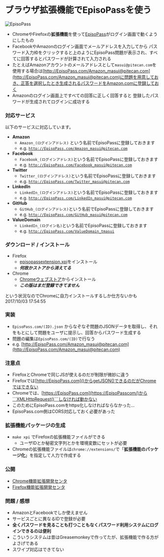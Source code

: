 # ブラウザ拡張機能でEpisoPassを使う

![EpisoPass](https://gyazo.com/9d15e1e7bbf95f12804e077cdf4e12b6.gif)

* ChromeやFirefoxの**拡張機能**を使って[EpisoPass](http://EpisoPass.com/)がログイン画面で動くようにしたもの
* FacebookやAmazonのログイン画面でメールアドレスを入力してから
パスワード入力枠をクリックすると上のようにEpisoPass問題が表示され、すべてに回答するとパスワードが計算されて入力される
* たとえばAmazonアカウントのメールアドレスとして```masui@pitecan.com```を使用する場合は[http://EpisoPass.com/Amazon_masui@pitecan.com](http://EpisoPass.com/Amazon_masui@pitecan.com)に問題を用意しておき、正答を選択したとき生成されるパスワードをAmazon.comに登録しておく
* Amazonのログイン画面上ですべての回答に正しく回答すると
登録したパスワードが生成されてログインに成功する

### 対応サービス

以下のサービスに対応しています。

* **Amazon**
    * ```Amazon_(ログインアドレス)``` という名前でEpisoPassに登録しておきます
    * e.g. <a href="http://episopass.com/Amazon_masui@pitecan.com">```http://EpisoPass.com/Amazon_masui@pitecan.com```</a>
* **Facebook**
    * ```Facebook_(ログインアドレス)```という名前でEpisoPassに登録しておきます
    * e.g. <a href="http://episopass.com/Facebook_masui@pitecan.com">```http://EpisoPass.com/Facebook_masui@pitecan.com```</a>
* **Twitter**
    * ```Twitter_(ログインアドレス)```という名前でEpisoPassに登録しておきます
    * e.g. <a href="http://episopass.com/Twitter_masui@pitecan.com">```http://EpisoPass.com/Twitter_masui@pitecan.com```</a>
* **LinkedIn**
    * ```LinkedIn_(ログインアドレス)```という名前でEpisoPassに登録しておきます
    * e.g. <a href="http://episopass.com/LinkedIn_masui@pitecan.com">```http://EpisoPass.com/LinkedIn_masui@pitecan.com```</a>
* **GitHub**
    * ```GitHub_(ログインアドレス)```という名前でEpisoPassに登録しておきます
    * e.g. <a href="http://episopass.com/GitHub_masui@pitecan.com">```http://EpisoPass.com/GitHub_masui@pitecan.com```</a>
* **ValueDomain**
    * ```LinkedIn_(ログイン名)```という名前でEpisoPassに登録しておきます
    * e.g. <a href="http://episopass.com/ValueDomain_tmasui">```http://EpisoPass.com/ValueDomain_tmasui```</a>

### ダウンロード / インストール

* Firefox
  * [episopassextension.xpi](https://github.com/masui/EpisoPassExtension/raw/master/episopassextension-0.0.5-fx.xpi)をインストール
  * ***何故かストアから消えてる***
* Chrome
  * [Chromeウェブストア](https://chrome.google.com/webstore/detail/episopassextension/gempcojpejfhobcccooiifdoddlmokgj)からインストール
  * ***この版はまだ登録できてません***

という状況なのでChromeに自力インストールするしか仕方ないかも 2017/10/03 17:54:55

### 実装

* ```EpisoPass.com/(ID).json``` からなぞなぞ問題のJSONデータを取得し、それをもとにして問題をユーザに提示し、回答からパスワード生成する
* 問題の編集は```EpisoPass.com/(ID)```で行なう
* e.g. [http://EpisoPass.com/Amazon_masui@pitecan.com](http://EpisoPass.com/Amazon_masui@pitecan.com)

### 注意点

* FirefoxとChromeで同じJSが使えるのだが制限が微妙に違う
* Firefoxでは[http://EpisoPass.com]()からgetJSON()できるのだがChromeではできない
* Chromeでは、[https://EpisoPass.com](https://EpisoPasscom/)から```XMLHttpRequest()```しなければ動かない
* このためにEpisoPass.comをhttps化しなければならなかった...
* EpisoPass.com側はCORS対応しておく必要があった

### 拡張機能パッケージの生成

* ```make xpi``` でFirefoxの拡張機能ファイルができる
  * ユーザIDとか秘密文字列とかを環境変数にセットが必要
* Chromeの拡張機能ファイルは```chrome://extensions/```で「**拡張機能のパッケージ化**」を指定して人力で作成する

### 公開

* [Chrome機能拡張開発センタ](https://chrome.google.com/webstore/developer/edit/gempcojpejfhobcccooiifdoddlmokgj)
* [Firefox機能拡張開発センタ](https://addons.mozilla.org/ja/developers/addon/episopassextension/)

### 問題 / 感想

* AmazonとFacebookでしか使えません
* サービスごとに異なるIDで登録が必要
* **全くパスワードを見ることも打つこともなくパスワード利用システムにログインできるのは便利**
* こういうシステムは昔はGreasemonkeyで作ってたが、拡張機能で作る方がよさげである
* スワイプ対応はできてない




